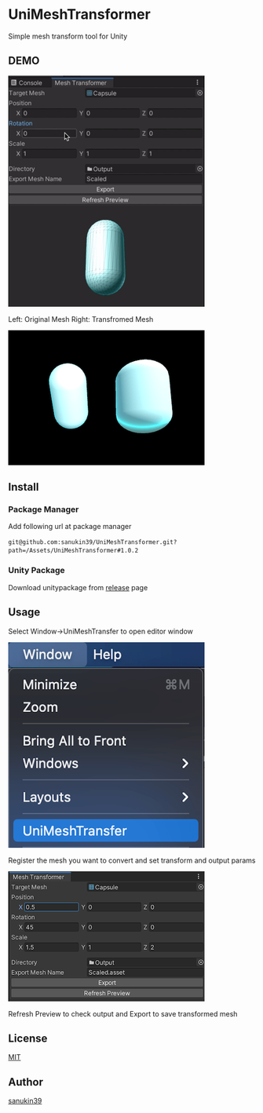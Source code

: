 # UniMeshTransformer
Simple mesh transform tool for Unity

## DEMO
![demo](https://github.com/sanukin39/UniMeshTransformer/blob/master/images/demo.gif)

Left: Original Mesh Right: Transfromed Mesh

![compare](https://github.com/sanukin39/UniMeshTransformer/blob/master/images/transformed.png)

## Install
### Package Manager
Add following url at package manager

`git@github.com:sanukin39/UniMeshTransformer.git?path=/Assets/UniMeshTransformer#1.0.2`

### Unity Package
Download unitypackage from [release](https://github.com/sanukin39/UniMeshTransformer/releases/tag/1.0.2) page

## Usage
Select Window->UniMeshTransfer to open editor window

![menu](https://github.com/sanukin39/UniMeshTransformer/blob/master/images/menu.png)

Register the mesh you want to convert and set transform and output params

![menu](https://github.com/sanukin39/UniMeshTransformer/blob/master/images/window.png)

Refresh Preview to check output and Export to save transformed mesh

## License
[MIT](https://github.com/sanukin39/UniMeshTransformer/blob/master/LICENSE)

## Author
[sanukin39](https://github.com/sanukin39)
